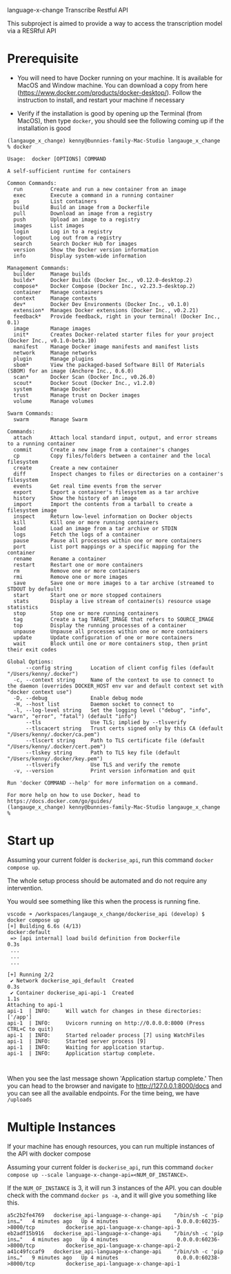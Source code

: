 language-x-change Transcribe Restful API

This subproject is aimed to provide a way to access the transcription model via a RESRful API

# Prerequisite 

- You will need to have Docker running on your machine. It is available for MacOS and Window machine. You can download a copy from here (https://www.docker.com/products/docker-desktop/). Follow the instruction to install, and restart your machine if necessary

- Verify if the installation is good by opening up the Terminal (from MacOS), then type `docker`, you should see the following coming up if the installation is good

```
(langauge_x_change) kenny@bunnies-family-Mac-Studio langauge_x_change % docker

Usage:  docker [OPTIONS] COMMAND

A self-sufficient runtime for containers

Common Commands:
  run         Create and run a new container from an image
  exec        Execute a command in a running container
  ps          List containers
  build       Build an image from a Dockerfile
  pull        Download an image from a registry
  push        Upload an image to a registry
  images      List images
  login       Log in to a registry
  logout      Log out from a registry
  search      Search Docker Hub for images
  version     Show the Docker version information
  info        Display system-wide information

Management Commands:
  builder     Manage builds
  buildx*     Docker Buildx (Docker Inc., v0.12.0-desktop.2)
  compose*    Docker Compose (Docker Inc., v2.23.3-desktop.2)
  container   Manage containers
  context     Manage contexts
  dev*        Docker Dev Environments (Docker Inc., v0.1.0)
  extension*  Manages Docker extensions (Docker Inc., v0.2.21)
  feedback*   Provide feedback, right in your terminal! (Docker Inc., 0.1)
  image       Manage images
  init*       Creates Docker-related starter files for your project (Docker Inc., v0.1.0-beta.10)
  manifest    Manage Docker image manifests and manifest lists
  network     Manage networks
  plugin      Manage plugins
  sbom*       View the packaged-based Software Bill Of Materials (SBOM) for an image (Anchore Inc., 0.6.0)
  scan*       Docker Scan (Docker Inc., v0.26.0)
  scout*      Docker Scout (Docker Inc., v1.2.0)
  system      Manage Docker
  trust       Manage trust on Docker images
  volume      Manage volumes

Swarm Commands:
  swarm       Manage Swarm

Commands:
  attach      Attach local standard input, output, and error streams to a running container
  commit      Create a new image from a container's changes
  cp          Copy files/folders between a container and the local filesystem
  create      Create a new container
  diff        Inspect changes to files or directories on a container's filesystem
  events      Get real time events from the server
  export      Export a container's filesystem as a tar archive
  history     Show the history of an image
  import      Import the contents from a tarball to create a filesystem image
  inspect     Return low-level information on Docker objects
  kill        Kill one or more running containers
  load        Load an image from a tar archive or STDIN
  logs        Fetch the logs of a container
  pause       Pause all processes within one or more containers
  port        List port mappings or a specific mapping for the container
  rename      Rename a container
  restart     Restart one or more containers
  rm          Remove one or more containers
  rmi         Remove one or more images
  save        Save one or more images to a tar archive (streamed to STDOUT by default)
  start       Start one or more stopped containers
  stats       Display a live stream of container(s) resource usage statistics
  stop        Stop one or more running containers
  tag         Create a tag TARGET_IMAGE that refers to SOURCE_IMAGE
  top         Display the running processes of a container
  unpause     Unpause all processes within one or more containers
  update      Update configuration of one or more containers
  wait        Block until one or more containers stop, then print their exit codes

Global Options:
      --config string      Location of client config files (default "/Users/kenny/.docker")
  -c, --context string     Name of the context to use to connect to the daemon (overrides DOCKER_HOST env var and default context set with "docker context use")
  -D, --debug              Enable debug mode
  -H, --host list          Daemon socket to connect to
  -l, --log-level string   Set the logging level ("debug", "info", "warn", "error", "fatal") (default "info")
      --tls                Use TLS; implied by --tlsverify
      --tlscacert string   Trust certs signed only by this CA (default "/Users/kenny/.docker/ca.pem")
      --tlscert string     Path to TLS certificate file (default "/Users/kenny/.docker/cert.pem")
      --tlskey string      Path to TLS key file (default "/Users/kenny/.docker/key.pem")
      --tlsverify          Use TLS and verify the remote
  -v, --version            Print version information and quit

Run 'docker COMMAND --help' for more information on a command.

For more help on how to use Docker, head to https://docs.docker.com/go/guides/
(langauge_x_change) kenny@bunnies-family-Mac-Studio langauge_x_change % 
```

# Start up

Assuming your current folder is `dockerise_api`, run this command `docker compose up`.

The whole setup process should be automated and do not require any intervention.

You would see something like this when the process is running fine.

```
vscode ➜ /workspaces/langauge_x_change/dockerise_api (develop) $ docker compose up
[+] Building 6.6s (4/13)                                                              docker:default
 => [api internal] load build definition from Dockerfile                                        0.3s
 ...
 ...
 ...
 
[+] Running 2/2
 ✔ Network dockerise_api_default  Created                                                       0.3s 
 ✔ Container dockerise_api-api-1  Created                                                       1.1s 
Attaching to api-1
api-1  | INFO:     Will watch for changes in these directories: ['/app']
api-1  | INFO:     Uvicorn running on http://0.0.0.0:8000 (Press CTRL+C to quit)
api-1  | INFO:     Started reloader process [7] using WatchFiles
api-1  | INFO:     Started server process [9]
api-1  | INFO:     Waiting for application startup.
api-1  | INFO:     Application startup complete. 
 
 
```

When you see the last message shown 'Application startup complete.' Then you can head to the browser and navigate to http://127.0.0.1:8000/docs and you can see all the available endpoints. For the time being, we have `/uploads`


# Multiple Instances

If your machine has enough resources, you can run multiple instances of the API with docker compose

Assuming your current folder is `dockerise_api`, run this command `docker compose up --scale language-x-change-api=<NUM_OF_INSTANCE>`.

If the `NUM_OF_INSTANCE` is 3, it will run 3 instances of the API. you can double check with the command `docker ps -a`, and it will give you something like this.
```
a5c2b2fe4769   dockerise_api-language-x-change-api    "/bin/sh -c 'pip ins…"   4 minutes ago   Up 4 minutes                   0.0.0.0:60235->8000/tcp          dockerise_api-language-x-change-api-3
eb2adf15b916   dockerise_api-language-x-change-api    "/bin/sh -c 'pip ins…"   4 minutes ago   Up 4 minutes                   0.0.0.0:60236->8000/tcp          dockerise_api-language-x-change-api-2
a41c49fccaf9   dockerise_api-language-x-change-api    "/bin/sh -c 'pip ins…"   9 minutes ago   Up 4 minutes                   0.0.0.0:60238->8000/tcp          dockerise_api-language-x-change-api-1

```